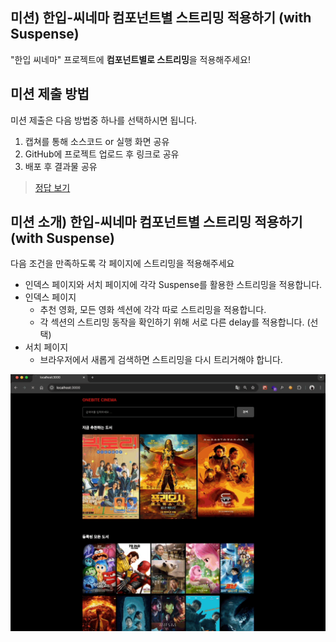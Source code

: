 ## 미션) 한입-씨네마 컴포넌트별 스트리밍 적용하기 (with Suspense)

"한입 씨네마" 프로젝트에 **컴포넌트별로 스트리밍**을 적용해주세요!

## 미션 제출 방법

미션 제출은 다음 방법중 하나를 선택하시면 됩니다.

1. 캡쳐를 통해 소스코드 or 실행 화면 공유
2. GitHub에 프로젝트 업로드 후 링크로 공유
3. 배포 후 결과물 공유

> [정답 보기](https://github.com/winterlood/onebite-next-challenge/blob/main/missions/day15/mission/answer)

## 미션 소개) 한입-씨네마 컴포넌트별 스트리밍 적용하기 (with Suspense)

다음 조건을 만족하도록 각 페이지에 스트리밍을 적용해주세요

- 인덱스 페이지와 서치 페이지에 각각 Suspense를 활용한 스트리밍을 적용합니다.
- 인덱스 페이지
  - 추천 영화, 모든 영화 섹션에 각각 따로 스트리밍을 적용합니다.
  - 각 섹션의 스트리밍 동작을 확인하기 위해 서로 다른 delay를 적용합니다. (선택)
- 서치 페이지
  - 브라우저에서 새롭게 검색하면 스트리밍을 다시 트리거해야 합니다.

![](image0.gif)

